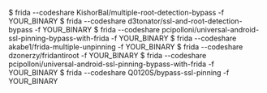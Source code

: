 $ frida --codeshare KishorBal/multiple-root-detection-bypass -f YOUR_BINARY 
$ frida --codeshare d3tonator/ssl-and-root-detection-bypass -f YOUR_BINARY
$ frida --codeshare pcipolloni/universal-android-ssl-pinning-bypass-with-frida -f YOUR_BINARY
$ frida --codeshare akabe1/frida-multiple-unpinning -f YOUR_BINARY
$ frida --codeshare dzonerzy/fridantiroot -f YOUR_BINARY
$ frida --codeshare pcipolloni/universal-android-ssl-pinning-bypass-with-frida -f YOUR_BINARY
$ frida --codeshare Q0120S/bypass-ssl-pinning -f YOUR_BINARY
